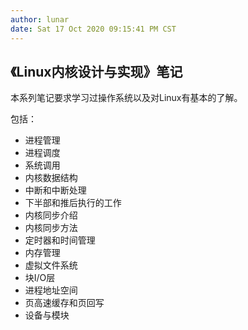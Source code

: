 ```yaml
---
author: lunar
date: Sat 17 Oct 2020 09:15:41 PM CST
---
```


## 《Linux内核设计与实现》笔记

本系列笔记要求学习过操作系统以及对Linux有基本的了解。

包括：
- 进程管理
- 进程调度
- 系统调用
- 内核数据结构
- 中断和中断处理
- 下半部和推后执行的工作
- 内核同步介绍
- 内核同步方法
- 定时器和时间管理
- 内存管理
- 虚拟文件系统
- 块I/O层
- 进程地址空间
- 页高速缓存和页回写
- 设备与模块
